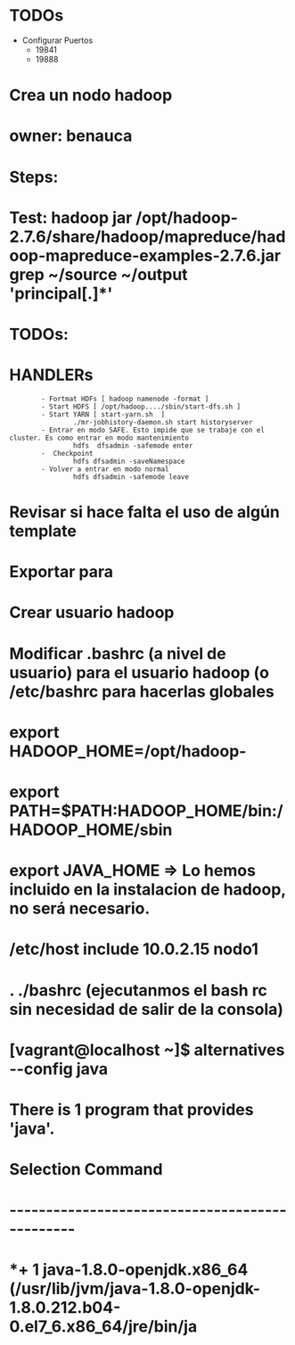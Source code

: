TODOs
===
- Configurar Puertos
    - 19841
    - 19888

# Crea un nodo hadoop
# owner: benauca
# Steps: 
# Test: hadoop jar /opt/hadoop-2.7.6/share/hadoop/mapreduce/hadoop-mapreduce-examples-2.7.6.jar grep ~/source ~/output 'principal[.]*'
#  TODOs:
# 		HANDLERs
			- Fortmat HDFs [ hadoop namenode -format ]
			- Start HDFS [ /opt/hadoop..../sbin/start-dfs.sh ]
			- Start YARN [ start-yarn.sh  ]
					./mr-jobhistory-daemon.sh start historyserver 
            - Entrar en modo SAFE. Esto impide que se trabaje con el cluster. Es como entrar en modo mantenimiento 
                    hdfs  dfsadmin -safemode enter
            -  Checkpoint 
                    hdfs dfsadmin -saveNamespace 
            - Volver a entrar en modo normal 
                    hdfs dfsadmin -safemode leave 
#       Revisar si hace falta el uso de algún template
#       Exportar para
#		Crear usuario hadoop
#		Modificar .bashrc (a nivel de usuario) para el usuario hadoop (o /etc/bashrc para hacerlas globales
#			export HADOOP_HOME=/opt/hadoop-
#			export PATH=$PATH:HADOOP_HOME/bin:/HADOOP_HOME/sbin
#			export JAVA_HOME => Lo hemos incluido en la instalacion de hadoop, no será necesario.
#		/etc/host include 10.0.2.15 nodo1						
#			. ./bashrc (ejecutanmos el bash rc sin necesidad de salir de la consola)
#		[vagrant@localhost ~]$ alternatives --config java
#		
#		There is 1 program that provides 'java'.
#		 Selection    Command
#		-----------------------------------------------
#		*+ 1           java-1.8.0-openjdk.x86_64 (/usr/lib/jvm/java-1.8.0-openjdk-1.8.0.212.b04-0.el7_6.x86_64/jre/bin/ja
#
